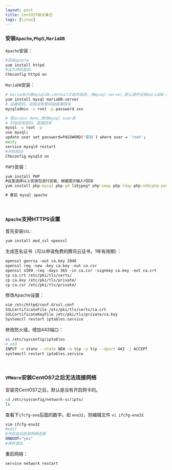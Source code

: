 ```yaml
---
layout: post
title: CentOS7相关集合
tags: [Linux]
---
```


### 安装`Apache`,`Php5`,`MariaDB`

`Apache`安装：

```bash
#安装apache
yum install httpd 
#设为开机启动
Chkconfig httpd on 
```

`MariaDB`安装：

```bash
# mariadb代替mysqldb;centos7之前的版本，用mysql-server,默认源中没有mariaDB-server
yum install mysql mariaDB-server
# 设置密码，初始没有密码就直接回车
mysqladmin -u root -p password xxx

# 若access deny,修改mysql user表
# 初始没有密码，直接回车
mysql -u root -p
use mysql;
update user set password=PASSWORD('密码') where user = 'root';
exit;
service mysqld restart
#开机启动
Chkconfig mysqld on
```

`PHP5`安装：

```cmd
yum install PHP
#这里选择以上安装包进行安装，根据提示输入Y回车
yum install php-mysql php-gd libjpeg* php-imap php-ldap php-odbcphp-pear   php-xml php-xmlrpc php-mbstring php-mcrypt php-bcmath  php-mhashlibmcrypt  

# 重启 mysql apache
```

<br/>

### `Apache`支持HTTPS设置

首先安装`SSL`:

```bash
yum install mod_ssl openssl
```

生成签名证书（可以申请免费的腾讯云证书，1年有效期）：

```bash
openssl genrsa -out ca.key 2048
openssl req -new -key ca.key -out ca.csr
openssl x509 -req -days 365 -in ca.csr -signkey ca.key -out ca.crt
cp ca.crt /etc/pki/tls/certs/
cp ca.key /etc/pki/tls/private/
cp ca.csr /etc/pki/tls/private/
```

修改Apache设置：

```bash
vim /etc/httpd/conf.d/ssl.conf
SSLCertificateFile /etc/pki/tls/certs/ca.crt
SSLCertificateKeyFile /etc/pki/tls/private/ca.key
Systemctl restart iptables.service
```

修改防火墙，增加443端口：

```bash
vi /etc/sysconfig/iptables
# add
INPUT -m state --state NEW -m tcp -p tcp --dport 443 -j ACCEPT
systemctl restart iptables.service 
```

<br/>

### `VMWare`安装CentOS7之后无法连接网络

安装完CentOS7之后，默认是没有开启网卡的。

```bash
cd /etc/sysconfig/network-scripts/
ls
```

查看下`ifcfg-eno`后面的数字。如 `eno32`，则编辑文件 `vi ifcfg-eno32`

```bash
vim ifcfg-eno32
#edit
#开启自动启用网络连接
ONBOOT="yes"
#保存退出
```

重启网络：

```bash
service network restart 
```

